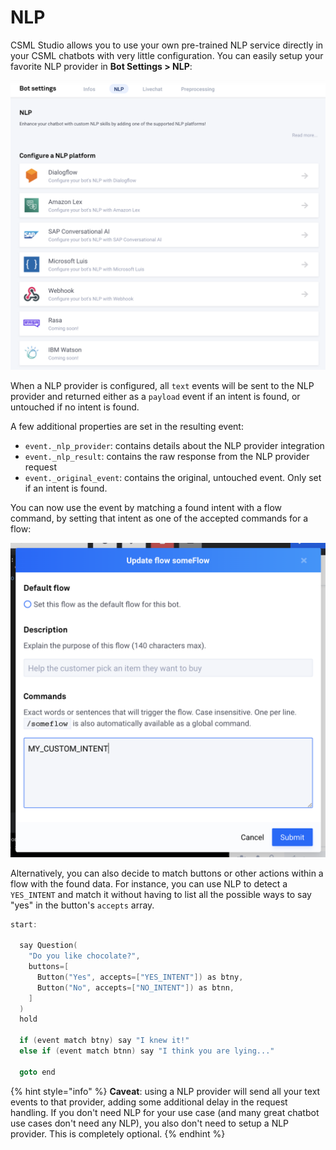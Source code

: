 # NLP

CSML Studio allows you to use your own pre-trained NLP service directly in your CSML chatbots with very little configuration. You can easily setup your favorite NLP provider in **Bot Settings &gt; NLP**:

![](../../.gitbook/assets/image%20%2828%29.png)

When a NLP provider is configured, all `text` events will be sent to the NLP provider and returned either as a `payload` event if an intent is found, or untouched if no intent is found.

A few additional properties are set in the resulting event:

* `event._nlp_provider`: contains details about the NLP provider integration
* `event._nlp_result`: contains the raw response from the NLP provider request
* `event._original_event`: contains the original, untouched event. Only set if an intent is found.

You can now use the event by matching a found intent with a flow command, by setting that intent as one of the accepted commands for a flow:

![](../../.gitbook/assets/image%20%2827%29.png)

Alternatively, you can also decide to match buttons or other actions within a flow with the found data. For instance, you can use NLP to detect a `YES_INTENT`  and match it without having to list all the possible ways to say "yes" in the button's `accepts` array.

```cpp
start:

  say Question(
    "Do you like chocolate?",
    buttons=[
      Button("Yes", accepts=["YES_INTENT"]) as btny,
      Button("No", accepts=["NO_INTENT"]) as btnn,
    ]
  )
  hold
  
  if (event match btny) say "I knew it!"
  else if (event match btnn) say "I think you are lying..."
  
  goto end
```

{% hint style="info" %}
**Caveat**: using a NLP provider will send all your text events to that provider, adding some additional delay in the request handling. If you don't need NLP for your use case \(and many great chatbot use cases don't need any NLP\), you also don't need to setup a NLP provider. This is completely optional.
{% endhint %}

